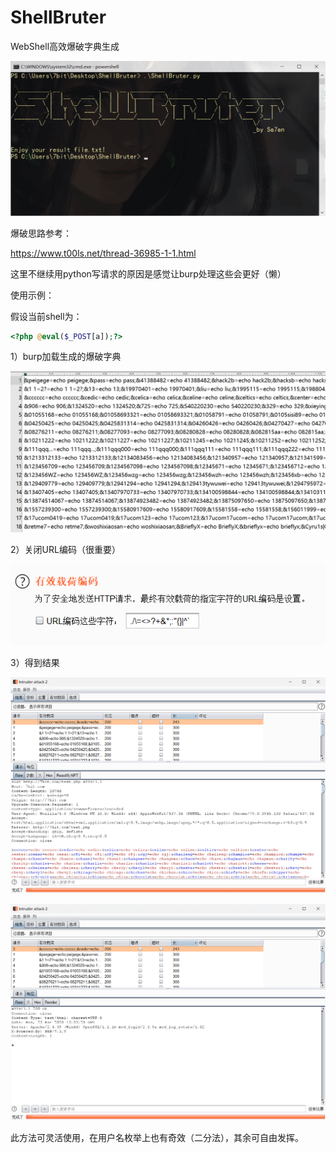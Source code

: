 # ShellBruter
WebShell高效爆破字典生成

![](https://raw.githubusercontent.com/r00tSe7en/pictures/master/2020.03.23/0.png)

爆破思路参考：

https://www.t00ls.net/thread-36985-1-1.html 

这里不继续用python写请求的原因是感觉让burp处理这些会更好（懒）

使用示例：

假设当前shell为：

```php
<?php @eval($_POST[a]);?>
```

1）burp加载生成的爆破字典

![](https://raw.githubusercontent.com/r00tSe7en/pictures/master/2020.03.23/1.png)

2）关闭URL编码（很重要）

![](https://raw.githubusercontent.com/r00tSe7en/pictures/master/2020.03.23/2.png)

3）得到结果

![](https://raw.githubusercontent.com/r00tSe7en/pictures/master/2020.03.23/3.png)

![](https://raw.githubusercontent.com/r00tSe7en/pictures/master/2020.03.23/4.png)

此方法可灵活使用，在用户名枚举上也有奇效（二分法），其余可自由发挥。
